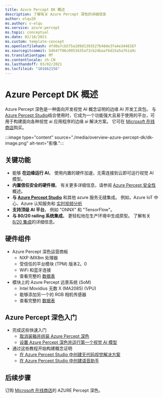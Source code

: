 ```yaml
---
title: Azure Percept DK 概述
description: 了解有关 Azure Percept 深色的详细信息
author: elqu20
ms.author: v-elqu
ms.service: azure-percept
ms.topic: conceptual
ms.date: 02/18/2021
ms.custom: template-concept
ms.openlocfilehash: 4fd0a7cb575a109d1393527b48de3fa4e3446167
ms.sourcegitcommit: b4647f06c0953435af3cb24baaf6d15a5a761a9c
ms.translationtype: MT
ms.contentlocale: zh-CN
ms.lasthandoff: 03/02/2021
ms.locfileid: "101662156"
---
```

# <a name="azure-percept-dk-overview"></a>Azure Percept DK 概述

Azure Percept 深色是一种面向开发视觉 AI 概念证明的边缘 AI 开发工具包。 与 [Azure Percept Studio](./overview-azure-percept-studio.md)结合使用时，它成为一个功能强大且易于使用的平台，可用于构建面向各种视觉 ai 应用程序的边缘 ai 解决方案。 它可在 [Microsoft 在线商店](https://go.microsoft.com/fwlink/p/?LinkId=2155270)购买。

:::image type="content" source="./media/overview-azure-percept-dk/dk-image.png" alt-text="影像.":::

## <a name="key-features"></a>关键功能

- 能够 **在边缘运行 AI**。 使用内置的硬件加速，无需连接到云即可运行视觉 AI 模型。
- **内置信任安全的硬件根**。 有关更多详细信息，请参阅 [Azure Percept 安全性](./overview-percept-security.md) 概述。
- **与 [Azure Percept Studio](./overview-azure-percept-studio.md)** 和其他 azure 服务无缝集成。 例如，Azure IoT 中心、Azure 认知服务和 [实时视频分析](https://docs.microsoft.com/azure/media-services/live-video-analytics-edge/overview)
- **支持顶级 AI 平台**。 例如 "ONNX" 和 "TensorFlow"。
- **与 80/20 railing 系统集成**。 更轻松地在生产环境中生成原型。 了解有关 [8/20 集成](./overview-8020-integration.md)的详细信息。

## <a name="hardware-components"></a>硬件组件

- Azure Percept 深色运营商板
    - NXP iMX8m 处理器
    - 受信任的平台模块 (TPM) 版本2。0
    - WiFi 和蓝牙连接
    - 查看完整的 [数据表](./azure-percept-dk-datasheet.md)
- 模块上的 Azure Percept 远景系统 (SoM) 
    - Intel Movidius 无数 X (MA2085)  (VPU) 
    - 能够添加另一个的 RGB 相机传感器
    - 查看完整的 [数据表](./azure-percept-vision-datasheet.md)

## <a name="get-started-with-the-azure-percept-dk"></a>Azure Percept 深色入门

- 完成这些快速入门
    - [取消装箱并组装 Azure Percept 深色](./quickstart-percept-dk-unboxing.md)
    - [设置 Azure Percept 深色并运行第一个视觉 AI 模型](./quickstart-percept-dk-set-up.md)
- 通过这些教程开始构建概念证明
    - [在 Azure Percept Studio 中创建无代码视觉解决方案](./tutorial-nocode-vision.md)
    - [在 Azure Percept Studio 中创建语音助手](./tutorial-no-code-speech.md)

## <a name="next-steps"></a>后续步骤

订购 [Microsoft 在线商店](https://go.microsoft.com/fwlink/p/?LinkId=2155270)的 AZURE Percept 深色。